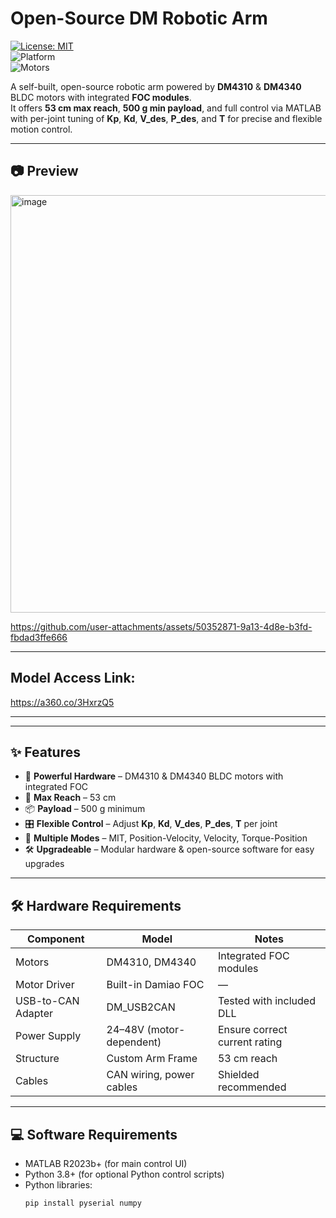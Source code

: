 # **Open-Source DM Robotic Arm**  
[![License: MIT](https://img.shields.io/badge/License-MIT-yellow.svg)](LICENSE)  
![Platform](https://img.shields.io/badge/platform-MATLAB%20%7C%20Python-blue)  
![Motors](https://img.shields.io/badge/motors-DM4310%20%26%20DM4340-green)  

A self-built, open-source robotic arm powered by **DM4310** & **DM4340** BLDC motors with integrated **FOC modules**.  
It offers **53 cm max reach**, **500 g min payload**, and full control via MATLAB with per-joint tuning of **Kp**, **Kd**, **V_des**, **P_des**, and **T** for precise and flexible motion control.  

---

## 📷 **Preview**

<img width="1067" height="668" alt="image" src="https://github.com/user-attachments/assets/d6171dc3-892e-42c1-a29a-d9dea1c562b1" />


https://github.com/user-attachments/assets/50352871-9a13-4d8e-b3fd-fbdad3ffe666


---
## Model Access Link:

https://a360.co/3HxrzQ5

---
---

## ✨ **Features**
- 🦾 **Powerful Hardware** – DM4310 & DM4340 BLDC motors with integrated FOC  
- 📏 **Max Reach** – 53 cm  
- 📦 **Payload** – 500 g minimum  
- 🎛 **Flexible Control** – Adjust **Kp**, **Kd**, **V_des**, **P_des**, **T** per joint  
- 🔄 **Multiple Modes** – MIT, Position-Velocity, Velocity, Torque-Position  
- 🛠 **Upgradeable** – Modular hardware & open-source software for easy upgrades  

---

## 🛠 **Hardware Requirements**
| Component | Model | Notes |
|-----------|-------|-------|
| Motors | DM4310, DM4340 | Integrated FOC modules |
| Motor Driver | Built-in Damiao FOC | — |
| USB-to-CAN Adapter | DM_USB2CAN | Tested with included DLL |
| Power Supply | 24–48V (motor-dependent) | Ensure correct current rating |
| Structure | Custom Arm Frame | 53 cm reach |
| Cables | CAN wiring, power cables | Shielded recommended |

---

## 💻 **Software Requirements**
- MATLAB R2023b+ (for main control UI)  
- Python 3.8+ (for optional Python control scripts)  
- Python libraries:  
  ```bash
  pip install pyserial numpy

